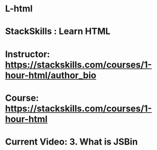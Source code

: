 # L-html
# StackSkills : Learn HTML
# Instructor: https://stackskills.com/courses/1-hour-html/author_bio
# Course: https://stackskills.com/courses/1-hour-html
# Current Video: 3. What is JSBin

